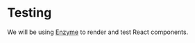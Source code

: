 # Testing

We will be using [Enzyme](https://github.com/airbnb/enzyme) to render and test React components.